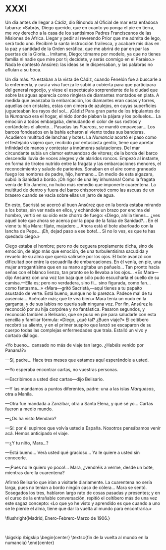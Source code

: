 # XXXI

Un día antes de llegar a Cádiz, dio Binondo al Oficial de mar esta enfadosa
tabarra: «Sabrás, Diego querido, que en cuanto yo ponga el pie en tierra, me
voy derecho a la casa de los santísimos Padres Franciscanos de las Misiones de
África. Llegar y pedir al reverendo Prior que me admita de lego, será todo uno.
Recibiré la santa instrucción frailesca, y acabaré mis días en la paz
y santidad de la Orden seráfica, que me abrirá de par en par las puertas de la
Gloria... Imítame, Diego; tómame por modelo, ya que no tienes familia ni nadie
que mire por ti; decídete, y serás conmigo en el Paraíso.» Nada le contestó
Ansúrez: las ideas se le dispersaban, y las palabras no afluían a su boca.

Un día más. Ya estaban a la vista de Cádiz, cuando Fenelón fue a buscarle a la
enfermería, y casi a viva fuerza le subió a cubierta para que participara del
general regocijo, y viese el espectáculo sorprendente de la ciudad que sobre
las aguas aparecía como ringlera de diamantes montados en plata. A medida que
avanzaba la embarcación, los diamantes eran casas y torres, aquellas con
cristales, estas con cimera de azulejos, en cuyas superficies jugueteaban los
rayos del sol... ¡Cádiz! Para gran parte de los tripulantes de la *Numancia*
era el hogar, el nido donde piaban la pájara y los polluelos... La emoción
a todos embargaba, demudando el color de sus rostros y cortándoles el
aliento...  Pasadas las *Puercas*, se mandó empavesar... Los barcos fondeados
en la bahía echaron al viento todas sus banderas. Acudieron multitud de lanchas
y botes.  La *Numancia* acortó el paso como el festejado viajero que, recibido
por entusiasta gentío, tiene que apretar infinidad de manos y contestar
a innúmeras salutaciones. Del mar circundante subía un clamor estruendoso de
vítores; de la borda del barco descendía lluvia de voces alegres y de alaridos
roncos. Empezó al instante, en forma de tiroteo nutrido entre la fragata y las
embarcaciones menores, el reconocimiento y saludo de parientes. Sonaban en el
aire como graneado fuego los nombres de padre, hijo, hermano... En medio de
esta algazara, subió la Sanidad a bordo. ¡Oh rigor de una ley inhumana!  Como
la fragata venía de Río Janeiro, no hubo más remedio que imponerle cuarentena.
La multitud de dentro y fuera del barco chisporroteó como las ascuas de un
brasero cuando se vacía sobre ellas un jarro de agua.

En esto, Sacristá se acercó al buen Ansúrez que en la borda estaba mirando
a los botes, sin ver nada en ellos, y echándole un brazo por encima del hombro,
vertió en su oído este chorro de fuego: «Diego, ahí la tienes... ¿ves aquel
bote que ahora se acerca por la popa de la falúa de Sanidad?... En él viene tu
hija Mara: fíjate, majadero... Ahora está el bote abarloado con la lancha de
Pepe...  ¡Eh, dejad paso a ese bote!... Si no lo ves, es que te has quedado
ciego.»

Ciego estaba el hombre; pero no de ceguera propiamente dicha, sino de emoción,
de algo más que emoción, de una turbulentísima sacudida y revuelo de su alma
que quería salírsele por los ojos. El bote avanzó con dificultad por entre la
escuadrilla de embarcaciones. En él venía, en pie, una mujer arrogantísima que
en su mano agitaba un pañuelo... Tan pronto hacía señas con el blanco lienzo,
tan pronto se lo llevaba a los ojos... «Es Mara—dijo Ansúrez con una voz tan
baja que sólo pudo escucharla el cuello de su camisa.—Ella es; pero no
verdadera, sino fi... sino figurada, como fan... como fantasma...» «Mara—gritó
Sacristá,—aquí tienes a tu papaíto asustado de verte.  Está bueno, aunque no lo
parezca. Padece mal de tu ausencia... Acércate más; que te vea bien.» Mara
tenía un nudo en la garganta, y de sus labios no quería salir ninguna voz. Por
fin, Ansúrez la reconoció por su hija corpórea y no fantástica. Pasaron
segundos, y reconoció también a Belisario, que se puso en pie para saludarle
con esta sencilla y familiar fórmula: «Diego, ¿qué tal?  ¿Buen viaje?» El
celtíbero recobró su aliento, y en el primer suspiro que lanzó se escaparon de
su cuerpo todas las complejas enfermedades que traía.  Estalló un vivo
y cortado diálogo.

«Yo bueno... cansado no más de viaje tan largo. ¿Habéis venido por Panamá?»

—Sí, padre... Hace tres meses que estamos aquí esperándole a usted.

—Yo esperaba encontrar cartas, no vuestras personas.

—Escribimos a usted diez cartas—dijo Belisario.

—Y las mandamos a puntos diferentes, padre: una a las islas *Marquesas*, otra
a Manila.

—Otra fue mandada a Zanzíbar, otra a Santa Elena, y qué sé yo... Cartas fueron
a medio mundo.

—¿Os ha visto Mendaro?

—Sí: por él supimos que volvía usted a España. Nosotros pensábamos venir acá.
Hemos anticipado el viaje.

—¿Y tu niño, Mara...?

—Está bueno... Verá usted qué gracioso... Ya le quiere a usted sin conocerle.

—¡Pues no le quiero yo poco!... Mara, ¿vendréis a verme, desde un bote,
mientras dure la cuarentena?

Afirmó Belisario que irían a visitarle diariamente. La cuarentena no sería
larga, pues no tenían a bordo ningún caso de cólera... Mara se sentó. Sosegados
los tres, hablaron largo rato de cosas pasadas y presentes; y en el curso de la
entrañable conversación, repitió el celtíbero más de una vez este sagaz
concepto: «Lo que yo he visto y aprendido es que cuando a uno se le pierde el
alma, tiene que dar la vuelta al mundo para encontrarla.»

<!---
<div style="text-align:right">Madrid, Enero-Febrero-Marzo de 1906.</div>
<p> </p>
-->

\flushright{Madrid, Enero-Febrero-Marzo de 1906.} 

<!---
<div style="text-align:center; font-variant:small-caps;">fin de la vuelta al mundo en la numancia</div>
-->

<p> </p>

\bigskip
\bigskip
\begin{center}
\textsc{fin de la vuelta al mundo en la numancia}
\end{center}
